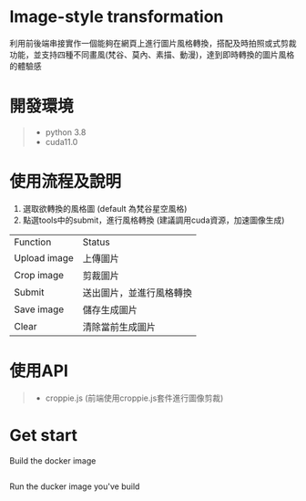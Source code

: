 # Image-style transformation
利用前後端串接實作一個能夠在網頁上進行圖片風格轉換，搭配及時拍照或式剪裁功能，並支持四種不同畫風(梵谷、莫內、素描、動漫)，達到即時轉換的圖片風格的體驗感

# 開發環境
>- python 3.8
>- cuda11.0

# 使用流程及說明
1. 選取欲轉換的風格圖 (default 為梵谷星空風格)
2. 點選tools中的submit，進行風格轉換
(建議調用cuda資源，加速圖像生成)

<table>
<tr>
  <td>Function</td>
  <td>Status</td>
</tr>
<tr>
  <td>
    Upload image
  </td>
  <td>
    上傳圖片
  </td>
</tr>
  <tr>
  <td>
    Crop image
  </td>
  <td>
    剪裁圖片
  </td>
</tr>
    <tr>
  <td>
    Submit
  </td>
  <td>
    送出圖片，並進行風格轉換
  </td>
</tr>
  <tr>
  <td>
    Save image
  </td>
  <td>
    儲存生成圖片
  </td>
</tr>
  </tr>
  <tr>
  <td>
    Clear
  </td>
  <td>
    清除當前生成圖片
  </td>
</tr>
</table>

# 使用API
>- croppie.js (前端使用croppie.js套件進行圖像剪裁)

# Get start
Build the docker image 
```

```
Run the ducker image you've build
```


```
